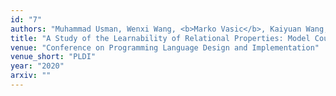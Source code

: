 ```yaml
---
id: "7"
authors: "Muhammad Usman, Wenxi Wang, <b>Marko Vasic</b>, Kaiyuan Wang, Haris Vikalo, Sarfraz Khurshid"
title: "A Study of the Learnability of Relational Properties: Model Counting Meets Machine Learning (MCML)"
venue: "Conference on Programming Language Design and Implementation"
venue_short: "PLDI"
year: "2020"
arxiv: ""
---
```

